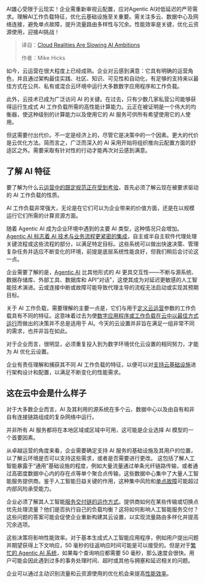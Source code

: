 <!--
title: 云现实正在减缓人工智能的雄心
cover: https://cdn.thenewstack.io/media/2025/05/d0770791-firosnv-photography-z2c6ounf-ie-unsplash-scaled.jpg
summary: AI雄心受限于云现实！企业需重新审视云配置，应对Agentic AI对低延迟的严苛需求。理解AI工作负载特征，优化云基础设施至关重要。需关注多云、数据中心及网络连接，避免单点故障，提升流量路由多样性与冗余。性能效率是关键，优化云资源使用，迎接AI挑战！
-->

AI雄心受限于云现实！企业需重新审视云配置，应对Agentic AI对低延迟的严苛需求。理解AI工作负载特征，优化云基础设施至关重要。需关注多云、数据中心及网络连接，避免单点故障，提升流量路由多样性与冗余。性能效率是关键，优化云资源使用，迎接AI挑战！

> 译自：[Cloud Realities Are Slowing AI Ambitions](https://thenewstack.io/cloud-realities-are-slowing-ai-ambitions/)
> 
> 作者：Mike Hicks

如今，云运营在很大程度上已经成熟。企业对云感到满意：它具有明确的运营角色，并且通过架构最佳实践、社区、知识、可见性和自动化，有足够的支持来以最佳方式在公共、私有或混合云环境中运行大多数数字应用程序和工作负载。

此外，云技术已成为广泛访问 AI 的关键。在过去，只有少数几家私营公司能够获得运行生成式 AI 工作负载所需的高性能计算能力。云正在被证明是一个伟大的均衡器，使这种级别的计算能力以及使用它的 AI 服务可供所有希望使用它的人使用。

但这需要付出代价。不一定是经济上的，尽管它是决策中的一个因素。更大的代价是云优化方法。简而言之，广泛而深入的 AI 采用开始将组织推向云配置方面的舒适区之外。需要采取有针对性的行动才能再次对云感到满意。

## 了解 AI 特征

要了解为什么云[运营中的既定规范正在受到考验](https://thenewstack.io/who-should-run-tests-on-the-future-of-qa/)，首先必须了解云现在被要求驱动的 AI 工作负载的性质。

AI 工作负载非常强大，无论是在它们可以为企业带来的价值方面，还是在以规模运行它们所需的计算资源方面。

随着 Agentic AI 成为企业环境中遇到的主要 AI 类型，这种情况只会增加。[Agentic AI 标志着 AI 技术与业务流程更紧密的集成](https://thenewstack.io/agentic-ai-and-a2a-in-2025-from-prompts-to-processes/)，自主或半自主软件代理处理关键流程或这些流程的部分，以满足特定目标。这些系统可以做出快速决策、管理复杂任务并适应不断变化的环境，前提是底层系统性能良好，但我们稍后会讨论这一点。

企业需要了解的是，[Agentic AI](https://thenewstack.io/agentic-ai-tools-for-building-and-managing-agentic-systems/) 比其他形式的 AI 更具交互性——不断与源系统、数据存储库、外部工具、数据库和 API“对话”，这使其成为对延迟更敏感的人工智能技术演进。云或连接中断或故障可能导致代理主导的流程无法启动或实现其预期目标。

关于 AI 工作负载，需要理解的主要一点是，它们与用于[定义云运营](https://thenewstack.io/defining-low-data-loss-downtime-tolerances-in-kubernetes/)参数的工作负载具有不同的特征。这意味着过去为使[数字应用程序或工作负载在云中以最佳方式运行](https://thenewstack.io/driving-digital-experiences-via-cloud-native-applications/)而做出的决策并不总是适用于 AI。今天的云设置并非旨在满足一组非常不同的需求，也并非旨在如此。

对于企业而言，很明显，必须重复投入到为数字环境优化云设置的相同努力，才能为 AI 优化云设置。

企业有责任理解和捕获其不同 AI 工作负载的特征，以便可以对[支持云基础设施](https://thenewstack.io/terraform-beta-supports-multicloud-complex-environments/)进行架构设计和配置，以满足不断变化的性能需求。

## 这在云中会是什么样子

对于大多数企业而言，AI 及其利用的源系统在多个云、数据中心以及由自有和非自有连接链路组成的复杂网络中运行。

并非所有 AI 服务都将在本地区域或区域中可用，这可能是企业选择 AI 模型的一个首要因素。

从卓越运营的角度来看，企业需要确定支持 AI 服务的基础设施及其用户的位置，以了解云环境是否可以支持这些需求，或者是否需要进行更改。
这包括了解人工智能暴露于“通用”基础设施的程度，例如大量流量通过单条光纤链路传输，或者通过高密度数据中心内的存在点等单个聚合点传输，这些数据中心集中了大量人工智能服务提供商。鉴于人工智能日益关键的作用，这种集中风险和[单点故障](https://thenewstack.io/james-webb-space-telescope-and-344-single-points-of-failure/)可能超过内部风险承受能力。

企业必须了解其人工智能[服务交付链的运作方式](https://thenewstack.io/top-costly-cloud-mistakes-and-how-to-sidestep-them/)。提供商如何在某些传输或切换点优先处理流量？他们是否执行自己的负载均衡？这将如何影响人工智能服务交付？这些问题的答案可能会促使企业重新构建其云设置，以实现流量路由多样化并提高冗余选项。

这些决策将影响性能效率。对于基本生成式人工智能应用程序，例如用户提出问题并期望获得上下文响应，50 毫秒的往返响应时间可能是可以接受的。但是对于[繁忙的 Agentic AI 系统](https://thenewstack.io/system-two-ai-the-dawn-of-reasoning-agents-in-business/)，如果每个查询响应都需要 50 毫秒，那么速度会很快。用户可能会因此遇到过多的事务处理时间、超时或其他与拥塞和延迟相关的问题。

企业可以通过主动识别流量和云资源使用的优化机会来提高[性能效率](https://thenewstack.io/3-legs-of-cloud-efficiency-cost-performance-and-velocity/)。